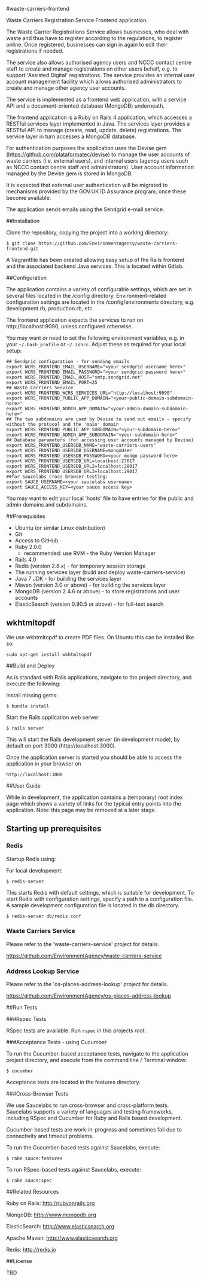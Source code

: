 #waste-carriers-frontend

Waste Carriers Registration Service Frontend application.

The Waste Carrier Registrations Service allows businesses, who deal with waste and thus have to register according to the regulations, to register online. Once registered, businesses can sign in again to edit their registrations if needed.

The service also allows authorised agency users and NCCC contact centre staff to create and manage registrations on other users behalf, e.g. to support 'Assisted Digital' registrations. The service provides an internal user account management facility which allows authorised administrators to create and manage other agency user accounts.

The service is implemented as a frontend web application, with a service API and a document-oriented database (MongoDB) underneath.

The frontend application is a Ruby on Rails 4 application, which accesses a RESTful services layer implemented in Java.
The services layer provides a RESTful API to manage (create, read, update, delete) registrations.
The service layer in turn accesses a MongoDB database.

For authentication purposes the application uses the Devise gem (https://github.com/plataformatec/devise) to manage the user accounts of waste carriers (i.e. external users), and internal users (agency users such as NCCC contact centre staff and administrators). User account information managed by the Devise gem is stored in MongoDB.

It is expected that external user authentication will be migrated to mechanisms provided by the GOV.UK ID Assurance program, once these become available.

The application sends emails using the Sendgrid e-mail service.


##Installation


Clone the repository, copying the project into a working directory:

	$ git clone https://github.com/EnvironmentAgency/waste-carriers-frontend.git

A Vagrantfile has been created allowing easy setup of the Rails frontend and the associated backend Java services. This is located within Gitlab.

##Configuration

The application contains a variety of configurable settings, which are set in several files located in the /config directory.
Environment-related configuration settings are located in the /config/environments directory, e.g. development.rb, production.rb, etc.

The frontend application expects the services to run on http://localhost:9090, unless configured otherwise.

You may want or need to set the following environment variables, e.g. in your `~/.bash_profile` or `~/.zshrc`. Adjust these as required for your local setup:

	## Sendgrid configuration - for sending emails
	export WCRS_FRONTEND_EMAIL_USERNAME="<your sendgrid username here>"
	export WCRS_FRONTEND_EMAIL_PASSWORD="<your sendgrid password here>"
	export WCRS_FRONTEND_EMAIL_HOST="smtp.sendgrid.net"
	export WCRS_FRONTEND_EMAIL_PORT=25
	## Waste Carriers Service
	export WCRS_FRONTEND_WCRS_SERVICES_URL="http://localhost:9090"
	export WCRS_FRONTEND_PUBLIC_APP_DOMAIN="<your-public-domain-subdomain-here>"
	export WCRS_FRONTEND_ADMIN_APP_DOMAIN="<your-admin-domain-subdomain-here>"
	## The two subdomains are used by Devise to send out emails - specify without the protocol and the 'main' domain
	export WCRS_FRONTEND_PUBLIC_APP_SUBDOMAIN="<your-subdomain-here>"
	export WCRS_FRONTEND_ADMIN_APP_SUBDOMAIN="<your-subdomain-here>"
	## Database parameters (for accessing user accounts managed by Devise)
	export WCRS_FRONTEND_USERSDB_NAME="waste-carriers-users"
	export WCRS_FRONTEND_USERSDB_USERNAME=mongoUser
	export WCRS_FRONTEND_USERSDB_PASSWORD=<your mongo password here>
	export WCRS_FRONTEND_USERSDB_URL=localhost:27017
	export WCRS_FRONTEND_USERSDB_URL2=localhost:28017
	export WCRS_FRONTEND_USERSDB_URL3=localhost:29017
	##for Saucelabs cross-browser testing:
	export SAUCE_USERNAME=<your saucelabs username>
	export SAUCE_ACCESS_KEY=<your sauce access key>

You may want to edit your local 'hosts' file to have entries for the public and admin domains and subdomains.


##Prerequisites

* Ubuntu (or similar Linux distribution)
* Git
* Access to GitHub
* Ruby 2.0.0
	* recommended: use RVM - the Ruby Version Manager
* Rails 4.0
* Redis (version 2.8.x) - for temporary session storage
* The running services layer (build and deploy waste-carriers-service)
* Java 7 JDK - for building the services layer
* Maven (version 3.0 or above) - for building the services layer
* MongoDB (version 2.4.6 or above) - to store registrations and user accounts
* ElasticSearch (version 0.90.5 or above) - for full-text search

## wkhtmltopdf

We use wkhtmltopdf to create PDF files. On Ubuntu this can be installed like so:

`sudo apt-get install wkhtmltopdf`

##Build and Deploy

As is standard with Rails applications, navigate to the project directory, and execute the following:

Install missing gems:

	$ bundle install

Start the Rails application web server:

	$ rails server

This will start the Rails development server (in development mode), by default on port 3000 (http://localhost:3000).

Once the application server is started you should be able to access the application in your browser on

	http://localhost:3000

##User Guide

While in development, the application contains a (temporary) root index page which shows a variety of links for the typical entry points into the application. Note: this page may be removed at a later stage.

## Starting up prerequisites

### Redis

Startup Redis using:

For local development:

	$ redis-server

This starts Redis with default settings, which is suitable for development.
To start Redis with configuration settings, specify a path to a configuration file.
A sample development configuration file is located in the db directory.

	$ redis-server db/redis.conf

### Waste Carriers Service

Please refer to the 'waste-carriers-service' project for details.

https://github.com/EnvironmentAgency/waste-carriers-service

### Address Lookup Service

Please refer to the 'os-places-address-lookup' project for details.

https://github.com/EnvironmentAgency/os-places-address-lookup


##Run Tests

###Rspec Tests

RSpec tests are available. Run `rspec` in this projects root.

###Acceptance Tests - using Cucumber

To run the Cucumber-based acceptance tests, navigate to the application project directory, and execute from the command line / Terminal window:

	$ cucumber

Acceptance tests are located in the features directory.


###Cross-Browser Tests

We use Saucelabs to run cross-browser and cross-platform tests.
Saucelabs supports a variety of languages and testing frameworks, including RSpec and Cucumber for Ruby and Rails based development.

Cucumber-based tests are work-in-progress and sometimes fail due to connectivity and timeout problems.

To run the Cucumber-based tests against Saucelabs, execute:

	$ rake sauce:features


To run RSpec-based tests against Saucelabs, execute:

	$ rake sauce:spec


##Related Resources

Ruby on Rails: http://rubyonrails.org

MongoDB: http://www.mongodb.org

ElasticSearch: http://www.elasticsearch.org

Apache Maven: http://www.elasticsearch.org

Redis: http://redis.io


##License

TBD
